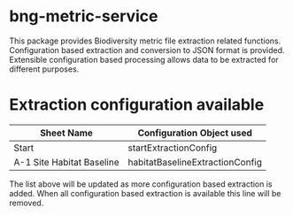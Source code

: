 # bng-metric-service
This package provides Biodiversity metric file extraction related functions. Configuration based extraction and conversion to JSON format is provided.
Extensible configuration based processing allows data to be extracted for different purposes.

# Extraction configuration available
| Sheet Name | Configuration Object used |
|-------------|--------------------------|
| Start | startExtractionConfig |
| A-1 Site Habitat Baseline | habitatBaselineExtractionConfig |

The list above will be updated as more configuration based extraction is added. When all configuration based extraction is available this line will be removed.